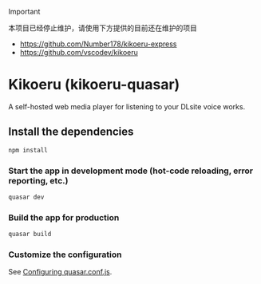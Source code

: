 > [!IMPORTANT]
> 本项目已经停止维护，请使用下方提供的目前还在维护的项目

- https://github.com/Number178/kikoeru-express
- https://github.com/vscodev/kikoeru

# Kikoeru (kikoeru-quasar)

A self-hosted web media player for listening to your DLsite voice works.

## Install the dependencies
```bash
npm install
```

### Start the app in development mode (hot-code reloading, error reporting, etc.)
```bash
quasar dev
```


### Build the app for production
```bash
quasar build
```

### Customize the configuration
See [Configuring quasar.conf.js](https://quasar.dev/quasar-cli/quasar-conf-js).
